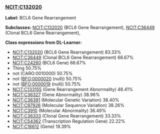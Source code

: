 
### [NCIT:C132020](http://purl.obolibrary.org/obo/NCIT_C132020)
**Label:** BCL6 Gene Rearrangement

**Subclasses:** [NCIT:C132020](http://purl.obolibrary.org/obo/NCIT_C132020) (BCL6 Gene Rearrangement), [NCIT:C36449](http://purl.obolibrary.org/obo/NCIT_C36449) (Clonal BCL6 Gene Rearrangement), 

**Class expressions from DL-Learner:**

- [NCIT:C132020](http://purl.obolibrary.org/obo/NCIT_C132020) (BCL6 Gene Rearrangement) 83.33%
- [NCIT:C36449](http://purl.obolibrary.org/obo/NCIT_C36449) (Clonal BCL6 Gene Rearrangement) 66.67%
- [NCIT:C24260](http://purl.obolibrary.org/obo/NCIT_C24260) (BCL6 Gene) 66.67%
- Thing 50.75%
- not (CARO:0010000) 50.75%
- not ([BFO:0000020](http://purl.obolibrary.org/obo/BFO_0000020) (null)) 50.75%
- not ([BFO:0000019](http://purl.obolibrary.org/obo/BFO_0000019) (null)) 50.75%
- [NCIT:C133155](http://purl.obolibrary.org/obo/NCIT_C133155) (Gene Rearrangement Abnormality) 48.41%
- [NCIT:C36327](http://purl.obolibrary.org/obo/NCIT_C36327) (Gene Abnormality) 38.96%
- [NCIT:C36391](http://purl.obolibrary.org/obo/NCIT_C36391) (Molecular Genetic Variation) 38.40%
- [NCIT:C97926](http://purl.obolibrary.org/obo/NCIT_C97926) (Molecular Sequence Variation) 38.26%
- [NCIT:C3910](http://purl.obolibrary.org/obo/NCIT_C3910) (Molecular Abnormality) 36.49%
- [NCIT:C36333](http://purl.obolibrary.org/obo/NCIT_C36333) (Clonal Gene Rearrangement) 33.33%
- [NCIT:C54362](http://purl.obolibrary.org/obo/NCIT_C54362) (Transcription Regulation Gene) 22.22%
- [NCIT:C16612](http://purl.obolibrary.org/obo/NCIT_C16612) (Gene) 19.39%


